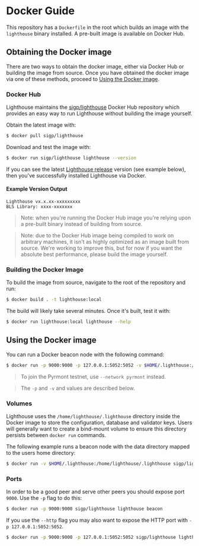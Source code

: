 # Docker Guide

This repository has a `Dockerfile` in the root which builds an image with the
`lighthouse` binary installed. A pre-built image is available on Docker Hub.

## Obtaining the Docker image

There are two ways to obtain the docker image, either via Docker Hub or
building the image from source. Once you have obtained the docker image via one
of these methods, proceed to [Using the Docker image](#using-the-docker-image).

### Docker Hub

Lighthouse maintains the
[sigp/lighthouse](https://hub.docker.com/repository/docker/sigp/lighthouse/)
Docker Hub repository which provides an easy way to run Lighthouse without
building the image yourself.

Obtain the latest image with:

```bash
$ docker pull sigp/lighthouse
```

Download and test the image with:

```bash
$ docker run sigp/lighthouse lighthouse --version
```

If you can see the latest [Lighthouse
release](https://github.com/sigp/lighthouse/releases) version (see example
below), then you've
successfully installed Lighthouse via Docker.

#### Example Version Output

```
Lighthouse vx.x.xx-xxxxxxxxx
BLS Library: xxxx-xxxxxxx
```

> Note: when you're running the Docker Hub image you're relying upon a
> pre-built binary instead of building from source.

> Note: due to the Docker Hub image being compiled to work on arbitrary machines, it isn't as highly
> optimized as an image built from source. We're working to improve this, but for now if you want
> the absolute best performance, please build the image yourself.

### Building the Docker Image

To build the image from source, navigate to
the root of the repository and run:

```bash
$ docker build . -t lighthouse:local
```

The build will likely take several minutes. Once it's built, test it with:

```bash
$ docker run lighthouse:local lighthouse --help
```

## Using the Docker image

You can run a Docker beacon node with the following command:

```bash
$ docker run -p 9000:9000 -p 127.0.0.1:5052:5052 -v $HOME/.lighthouse:/home/lighthouse/.lighthouse sigp/lighthouse lighthouse --network mainnet beacon --http --http-address 0.0.0.0
```

> To join the Pyrmont testnet, use `--network pyrmont` instead.

> The `-p` and `-v` and values are described below.

### Volumes

Lighthouse uses the `/home/lighthouse/.lighthouse` directory inside the Docker image to
store the configuration, database and validator keys. Users will generally want
to create a bind-mount volume to ensure this directory persists between `docker
run` commands.

The following example runs a beacon node with the data directory
mapped to the users home directory:

```bash
$ docker run -v $HOME/.lighthouse:/home/lighthouse/.lighthouse sigp/lighthouse lighthouse beacon
```

### Ports

In order to be a good peer and serve other peers you should expose port `9000`.
Use the `-p` flag to do this:

```bash
$ docker run -p 9000:9000 sigp/lighthouse lighthouse beacon
```

If you use the `--http` flag you may also want to expose the HTTP port with `-p
127.0.0.1:5052:5052`.

```bash
$ docker run -p 9000:9000 -p 127.0.0.1:5052:5052 sigp/lighthouse lighthouse beacon --http --http-address 0.0.0.0
```
